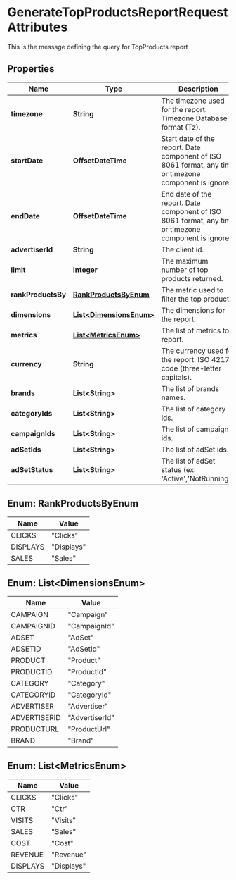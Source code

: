 

# GenerateTopProductsReportRequestAttributes

This is the message defining the query for TopProducts report

## Properties

Name | Type | Description | Notes
------------ | ------------- | ------------- | -------------
**timezone** | **String** | The timezone used for the report. Timezone Database format (Tz). |  [optional]
**startDate** | **OffsetDateTime** | Start date of the report. Date component of ISO 8061 format, any time or timezone component is ignored. | 
**endDate** | **OffsetDateTime** | End date of the report. Date component of ISO 8061 format, any time or timezone component is ignored. | 
**advertiserId** | **String** | The client id. | 
**limit** | **Integer** | The maximum number of top products returned. |  [optional]
**rankProductsBy** | [**RankProductsByEnum**](#RankProductsByEnum) | The metric used to filter the top products. | 
**dimensions** | [**List&lt;DimensionsEnum&gt;**](#List&lt;DimensionsEnum&gt;) | The dimensions for the report. |  [optional]
**metrics** | [**List&lt;MetricsEnum&gt;**](#List&lt;MetricsEnum&gt;) | The list of metrics to report. |  [optional]
**currency** | **String** | The currency used for the report. ISO 4217 code (three-letter capitals). |  [optional]
**brands** | **List&lt;String&gt;** | The list of brands names. |  [optional]
**categoryIds** | **List&lt;String&gt;** | The list of category ids. |  [optional]
**campaignIds** | **List&lt;String&gt;** | The list of campaign ids. |  [optional]
**adSetIds** | **List&lt;String&gt;** | The list of adSet ids. |  [optional]
**adSetStatus** | **List&lt;String&gt;** | The list of adSet status (ex: &#39;Active&#39;,&#39;NotRunning&#39;). |  [optional]



## Enum: RankProductsByEnum

Name | Value
---- | -----
CLICKS | &quot;Clicks&quot;
DISPLAYS | &quot;Displays&quot;
SALES | &quot;Sales&quot;



## Enum: List&lt;DimensionsEnum&gt;

Name | Value
---- | -----
CAMPAIGN | &quot;Campaign&quot;
CAMPAIGNID | &quot;CampaignId&quot;
ADSET | &quot;AdSet&quot;
ADSETID | &quot;AdSetId&quot;
PRODUCT | &quot;Product&quot;
PRODUCTID | &quot;ProductId&quot;
CATEGORY | &quot;Category&quot;
CATEGORYID | &quot;CategoryId&quot;
ADVERTISER | &quot;Advertiser&quot;
ADVERTISERID | &quot;AdvertiserId&quot;
PRODUCTURL | &quot;ProductUrl&quot;
BRAND | &quot;Brand&quot;



## Enum: List&lt;MetricsEnum&gt;

Name | Value
---- | -----
CLICKS | &quot;Clicks&quot;
CTR | &quot;Ctr&quot;
VISITS | &quot;Visits&quot;
SALES | &quot;Sales&quot;
COST | &quot;Cost&quot;
REVENUE | &quot;Revenue&quot;
DISPLAYS | &quot;Displays&quot;



